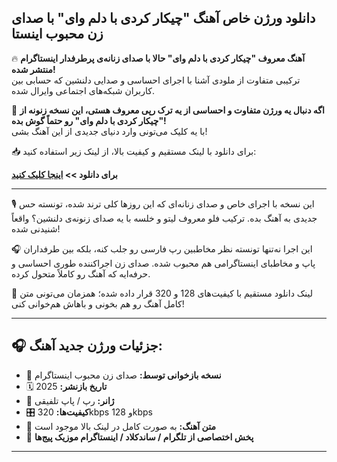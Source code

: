 ## دانلود ورژن خاص آهنگ "چیکار کردی با دلم وای" با صدای زن محبوب اینستا

🔥 **آهنگ معروف "چیکار کردی با دلم وای" حالا با صدای زنانه‌ی پرطرفدار اینستاگرام منتشر شده!**  
ترکیبی متفاوت از ملودی آشنا با اجرای احساسی و صدایی دلنشین که حسابی بین کاربران شبکه‌های اجتماعی وایرال شده.

🚀 **اگه دنبال یه ورژن متفاوت و احساسی از یه ترک رپی معروف هستی، این نسخه زنونه از "چیکار کردی با دلم وای" رو حتماً گوش بده!**  
با یه کلیک می‌تونی وارد دنیای جدیدی از این آهنگ بشی!

📥 برای دانلود با لینک مستقیم و کیفیت بالا، از لینک زیر استفاده کنید:

**برای دانلود >> [اینجا کلیک کنید](//netfonix.com/the-best-satellite-tv-channels-for-sports-movies-series-more/)**


---

🎙️ این نسخه با اجرای خاص و صدای زنانه‌ای که این روزها کلی ترند شده، تونسته حس جدیدی به آهنگ بده. ترکیب فلو معروف لیتو و خلسه با یه صدای زنونه‌ی دلنشین؟ واقعاً شنیدنی شده!

🎧 این اجرا نه‌تنها تونسته نظر مخاطبین رپ فارسی رو جلب کنه، بلکه بین طرفداران پاپ و مخاطبای اینستاگرامی هم محبوب شده. صدای زن اجراکننده طوری احساسی و حرفه‌ایه که آهنگ رو کاملاً متحول کرده.

📲 لینک دانلود مستقیم با کیفیت‌های 128 و 320 قرار داده شده؛ همزمان می‌تونی متن کامل آهنگ رو هم بخونی و باهاش هم‌خوانی کنی!

---

## 🎧 جزئیات ورژن جدید آهنگ:

- 🎤 **نسخه بازخوانی توسط:** صدای زن محبوب اینستاگرام  
- 🗓️ **تاریخ بازنشر:** 2025  
- 🎼 **ژانر:** رپ / پاپ تلفیقی  
- 🎛️ **کیفیت‌ها:** 320kbps و 128kbps  
- 📝 **متن آهنگ:** به صورت کامل در لینک بالا موجود است  
- 📲 **پخش اختصاصی از تلگرام / ساندکلاد / اینستاگرام موزیک پیج‌ها**

---
